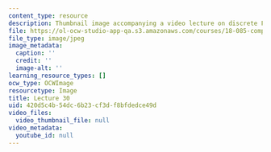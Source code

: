 ```yaml
---
content_type: resource
description: Thumbnail image accompanying a video lecture on discrete Fourier series.
file: https://ol-ocw-studio-app-qa.s3.amazonaws.com/courses/18-085-computational-science-and-engineering-i-fall-2008/420d5c4b54dc6b23cf3df8bfdedce49d_30.jpg
file_type: image/jpeg
image_metadata:
  caption: ''
  credit: ''
  image-alt: ''
learning_resource_types: []
ocw_type: OCWImage
resourcetype: Image
title: Lecture 30
uid: 420d5c4b-54dc-6b23-cf3d-f8bfdedce49d
video_files:
  video_thumbnail_file: null
video_metadata:
  youtube_id: null
---
```

